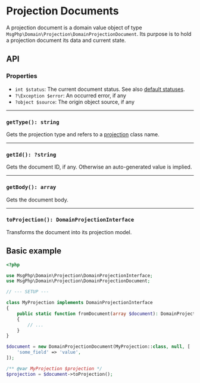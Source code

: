 # Projection Documents

A projection document is a domain value object of type `MsgPhp\Domain\Projection\DomainProjectionDocument`. Its purpose
is to hold a projection document its data and current state.

## API

### Properties

- `int $status`: The current document status. See also [default statuses][api-statuses].
- `?\Exception $error`: An occurred error, if any
- `?object $source`: The origin object source, if any

---

### `getType(): string`

Gets the projection type and refers to a [projection](models.md) class name.

---

### `getId(): ?string`

Gets the document ID, if any. Otherwise an auto-generated value is implied.

---

### `getBody(): array`

Gets the document body.

---

### `toProjection(): DomainProjectionInterface`

Transforms the document into its projection model.

## Basic example

```php
<?php

use MsgPhp\Domain\Projection\DomainProjectionInterface;
use MsgPhp\Domain\Projection\DomainProjectionDocument;

// --- SETUP ---

class MyProjection implements DomainProjectionInterface
{
    public static function fromDocument(array $document): DomainProjectionInterface
    {
        // ...
    }
}

$document = new DomainProjectionDocument(MyProjection::class, null, [
    'some_field' => 'value',
]);

/** @var MyProjection $projection */
$projection = $document->toProjection();
```

[api-statuses]: https://msgphp.github.io/api/MsgPhp/Domain/Projection/DomainProjectionDocument.html#page-content
